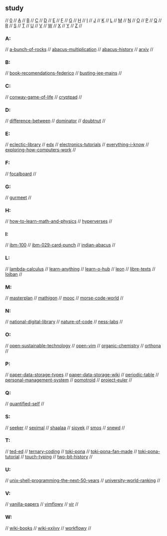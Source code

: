 ## study

// [0](#0) // [A](#a) // [B](#b) // [C](#c) // [D](#d) // [E](#e) // [F](#f) // [G](#g)
// [H](#h) // [I](#i) // [J](#j) // [K](#k) // [L](#l) // [M](#m) // [N](#n) // [O](#o)
// [P](#p) // [Q](#q) // [R](#r) // [S](#s) // [T](#t) // [U](#u) // [V](#v) // [W](#w)
// [X](#x) // [Y](#y) // [Z](#z) //

### A:
// [a-bunch-of-rocks](https://imgs.xkcd.com/comics/a_bunch_of_rocks.png)
// [abacus-multiplication](https://www.cuemath.com/learn/abacus-multiplication/)
// [abacus-history](https://www.cuemath.com/learn/abacus-history/)
// [arxiv](https://arxiv.org/)
//

### B:
// [book-recomendations-federico](https://federicoterzi.com/books/)
// [busting-jee-mains](https://bustingjeemain.com/)
//

### C:
// [conway-game-of-life](https://www.conwaylife.com/)
// [cryptpad](https://pad.tildeverse.org/)
//

### D:
// [difference-between](http://www.differencebetween.net/)
// [dominator](https://www.baucomrobotics.com/domino-robot)
// [doubtnut](https://doubtnut.com/)
//

### E:
// [eclectic-library](https://eclectic-library.neocities.org/)
// [edx](https://www.edx.org/)
// [electronics-tutorials](https://www.electronics-tutorials.ws/)
// [everything-i-know](https://wiki.nikitavoloboev.xyz/)
// [exploring-how-computers-work](https://www.youtube.com/watch?v=QZwneRb-zqA)
//

### F:
// [focalboard](https://www.focalboard.com/)
//

### G:
// [gurmeet](https://gurmeet.net/)
//

### H:
// [how-to-learn-math-and-physics](https://math.ucr.edu/home/baez/books.html)
// [hyperverses](https://hypervers.es/)
//

### I:
// [ibm-100](https://www.ibm.com/ibm/history/ibm100/us/en/)
// [ibm-029-card-punch](https://twobithistory.org/2018/06/23/ibm-029-card-punch.html)
// [indian-abacus](https://www.indianabacus.com/)
//

### L:
// [lambda-calculus](https://en.wikipedia.org/wiki/Lambda_calculus)
// [learn-anything](https://learn-anything.xyz/)
// [learn-o-hub](https://examfear.com/)
// [leon](https://getleon.ai/)
// [libre-texts](https://libretexts.org/)
// [lojban](https://mw.lojban.org/index.php?title=Lojban&setlang=en-US)
//

### M:
// [masterplan](https://github.com/SolarLune/masterplan)
// [mathigon](https://mathigon.org/)
// [mooc](https://www.mooc.org/)
// [morse-code-world](https://morsecode.world/)
//

### N:
// [national-digital-library](https://ndl.iitkgp.ac.in/)
// [nature-of-code](https://natureofcode.com/)
// [ness-labs](https://nesslabs.com/)
//

### O:
// [open-sustainable-technology](https://github.com/protontypes/open-sustainable-technology)
// [open-vim](https://www.openvim.com/)
// [organic-chemistry](http://www.3rd1000.com/chem301/chem30.htm)
// [orthona](http://www.orthona.net/)
//

### P:
// [paper-data-storage-types](https://www.monperrus.net/martin/store-data-paper)
// [paper-data-storage-wiki](https://en.wikipedia.org/wiki/Paper_data_storage)
// [periodic-table](https://www.webelements.com/)
// [personal-management-system](https://github.com/Volmarg/personal-management-system)
// [pomotroid](https://splode.github.io/pomotroid/)
// [project-euler](https://projecteuler.net)
//

### Q:
// [quantified-self](https://quantifiedself.com/)
//

### S:
// [seeker](https://www.seeker.com/)
// [seximal](https://www.seximal.net/)
// [shaalaa](https://www.shaalaa.com/)
// [sioyek](https://github.com/ahrm/sioyek/)
// [smos](https://github.com/NorfairKing/smos)
// [snewd](https://snewd.com/)
//

### T:
// [ted-ed](https://ed.ted.com/)
// [ternary-coding](https://arxiv.org/pdf/1807.06419.pdf)
// [toki-pona](https://tokipona.org/)
// [toki-pona-fan-made](http://tokipona.net/tp/default.aspx)
// [toki-pona-tutorial](https://devurandom.xyz/tokipona/)
// [touch-typing](https://www.typingstudy.com/)
// [two-bit-history](https://twobithistory.org/)
//

### U:
// [unix-shell-programming-the-next-50-years](https://www.micahlerner.com/2021/07/14/unix-shell-programming-the-next-50-years.html)
// [university-world-ranking](https://www.topuniversities.com/university-rankings/university-subject-rankings/2022/engineering-technology)
//

### V:
// [vanilla-papers](https://vanillapapers.net/)
// [vimflowy](https://www.wuthejeff.com/vimflowy/#)
// [vir](https://github.com/TommyX12/VIR)
//

### W:
// [wiki-books](https://en.wikibooks.org/wiki/Main_Page)
// [wiki-xxiivv](https://wiki.xxiivv.com/)
// [workflowy](https://workflowy.com/home-all-ideas/)
//
